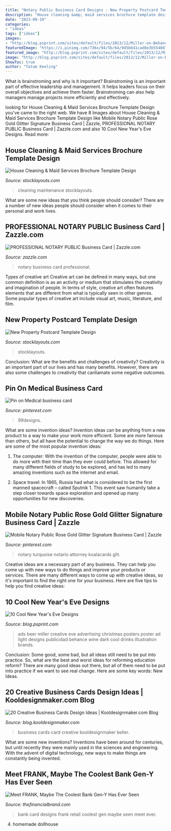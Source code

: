 ```yaml
---
title: "Notary Public Business Card Designs : New Property Postcard Template Design"
description: "House cleaning &amp; maid services brochure template design"
date: "2023-09-19"
categories:
- "ideas"
tags: ["ideas"]
images:
- "http://blog.psprint.com/sites/default/files/2013/12/Miller-on-Behance-Google-Chrome_2013-12-10_15-11-10-Optimized.png"
featuredImage: "https://i.pinimg.com/736x/94/5b/64/945b641cad8e3b5540d70fda9806c183.jpg"
featured_image: "http://blog.psprint.com/sites/default/files/2013/12/Miller-on-Behance-Google-Chrome_2013-12-10_15-11-10-Optimized.png"
image: "http://blog.psprint.com/sites/default/files/2013/12/Miller-on-Behance-Google-Chrome_2013-12-10_15-11-10-Optimized.png"
ShowToc: true
author: "Tatum Keeling"
---
```



What is brainstroming and why is it important?
Brainstroming is an important part of effective leadership and management. It helps leaders focus on their overall objectives and achieve them faster. Brainstroming can also help managers manage projects more efficiently and effectively.

	

		
looking for House Cleaning &amp; Maid Services Brochure Template Design you've came to the right web. We have 8 Images about House Cleaning &amp; Maid Services Brochure Template Design like Mobile Notary Public Rose Gold Glitter Signature Business Card | Zazzle, PROFESSIONAL NOTARY PUBLIC Business Card | Zazzle.com and also 10 Cool New Year&#039;s Eve Designs. Read more:
		
    
## House Cleaning &amp; Maid Services Brochure Template Design

<img loading=lazy src="https://www.stocklayouts.com/images/superviews/GB0520101-S.jpg" onerror="this.onerror=null;this.src='https://tse2.mm.bing.net/th?id=OIP.ODRdEcCdq3HqVLx9mcl_ywHaEl&amp;pid=15.1';" alt="House Cleaning &amp; Maid Services Brochure Template Design">

_Source: stocklayouts.com_

>cleaning maintenance stocklayouts. 

	

What are some new ideas that you think people should consider?
There are a number of new ideas people should consider when it comes to their personal and work lives.

    
## PROFESSIONAL NOTARY PUBLIC Business Card | Zazzle.com

<img loading=lazy src="https://rlv.zcache.com/professional_notary_public_business_card-r8cb514e33f1b49f1bce66911f71e92cd_tcvup_630.jpg?view_padding=[285%2C0%2C285%2C0]" onerror="this.onerror=null;this.src='https://tse1.mm.bing.net/th?id=OIP.Dt9RMk4UVVKuFjiiq0lGgAHaD4&amp;pid=15.1';" alt="PROFESSIONAL NOTARY PUBLIC Business Card | Zazzle.com">

_Source: zazzle.com_

>notary business card professional. 

	

Types of creative art
Creative art can be defined in many ways, but one common definition is as an activity or medium that stimulates the creativity and imagination of people. In terms of style, creative art often features elements that are different from what is typically seen in other genres. Some popular types of creative art include visual art, music, literature, and film.

    
## New Property Postcard Template Design

<img loading=lazy src="https://www.stocklayouts.com/images/superviews/RE0160201-S.jpg" onerror="this.onerror=null;this.src='https://tse3.mm.bing.net/th?id=OIP.cSQjbXW5ZJ8CEguKvllvAAHaEl&amp;pid=15.1';" alt="New Property Postcard Template Design">

_Source: stocklayouts.com_

>stocklayouts. 

	

Conclusion: What are the benefits and challenges of creativity?
Creativity is an important part of our lives and has many benefits. However, there are also some challenges to creativity that canliamate some negative outcomes.

    
## Pin On Medical Business Card

<img loading=lazy src="https://i.pinimg.com/736x/6f/d9/fd/6fd9fd52727892a1ea27f139fd85100c.jpg" onerror="this.onerror=null;this.src='https://tse4.mm.bing.net/th?id=OIP.Pu4ypJhyXVxzAf02Tfzw6AHaHa&amp;pid=15.1';" alt="Pin on Medical business card">

_Source: pinterest.com_

>99designs. 

	

What are some invention ideas?
Invention ideas can be anything from a new product to a way to make your work more efficient. Some are more famous than others, but all have the potential to change the way we do things. Here are some of the most popular invention ideas: 
1) The computer: With the invention of the computer, people were able to do more with their time than they ever could before. This allowed for many different fields of study to be explored, and has led to many amazing inventions such as the internet and email.

2) Space travel: In 1865, Russia had what is considered to be the first manned spacecraft – called Sputnik 1. This event saw humanity take a step closer towards space exploration and opened up many opportunities for new discoveries.

    
## Mobile Notary Public Rose Gold Glitter Signature Business Card | Zazzle

<img loading=lazy src="https://i.pinimg.com/736x/94/5b/64/945b641cad8e3b5540d70fda9806c183.jpg" onerror="this.onerror=null;this.src='https://tse4.mm.bing.net/th?id=OIP.xPvz1KMZJbw3m4EWunUBzwHaHa&amp;pid=15.1';" alt="Mobile Notary Public Rose Gold Glitter Signature Business Card | Zazzle">

_Source: pinterest.com_

>notary turquoise notario attorney koalacards glit. 

	

Creative ideas are a necessary part of any business. They can help you come up with new ways to do things and improve your products or services. There are many different ways to come up with creative ideas, so it's important to find the right one for your business. Here are five tips to help you find creative ideas: 

    
## 10 Cool New Year&#039;s Eve Designs

<img loading=lazy src="http://blog.psprint.com/sites/default/files/2013/12/Miller-on-Behance-Google-Chrome_2013-12-10_15-11-10-Optimized.png" onerror="this.onerror=null;this.src='https://tse1.mm.bing.net/th?id=OIP.dzg-39zgBdI_Ko2A7I98-gHaKn&amp;pid=15.1';" alt="10 Cool New Year&#039;s Eve Designs">

_Source: blog.psprint.com_

>ads beer miller creative eve advertising christmas posters poster ad light designs publicidad behance wine dark cool drinks illustration brands. 

	

Conclusion: Some good, some bad, but all ideas still need to be put into practice.
So, what are the best and worst ideas for reforming education reform? There are many good ideas out there, but all of them need to be put into practice if we want to see real change. Here are some key words: New Ideas.

    
## 20 Creative Business Cards Design Ideas | Kooldesignmaker.com Blog

<img loading=lazy src="http://blog.kooldesignmaker.com/wp-content/uploads/2013/02/business-card-design-20.jpg" onerror="this.onerror=null;this.src='https://tse3.mm.bing.net/th?id=OIP.Lp1hjHI0vNjxwTotAYlAuQHaEa&amp;pid=15.1';" alt="20 Creative Business Cards Design Ideas | Kooldesignmaker.com Blog">

_Source: blog.kooldesignmaker.com_

>business cards card creative kooldesignmaker keller. 

	

What are some new inventions?
Inventions have been around for centuries, but until recently they were mainly used in the sciences and engineering. With the advent of digital technology, new ways to make things are constantly being invented.

    
## Meet FRANK, Maybe The Coolest Bank Gen-Y Has Ever Seen

<img loading=lazy src="http://thefinancialbrand.com/wp-content/uploads/2011/05/100_card_designs-565x772.jpg" onerror="this.onerror=null;this.src='https://tse1.mm.bing.net/th?id=OIP.ng_PXC6k1k9YYVhc5bn3pAHaKH&amp;pid=15.1';" alt="Meet FRANK, Maybe The Coolest Bank Gen-Y Has Ever Seen">

_Source: thefinancialbrand.com_

>bank card designs frank retail coolest gen maybe seen meet ever. 

	

4. homemade dollhouse

